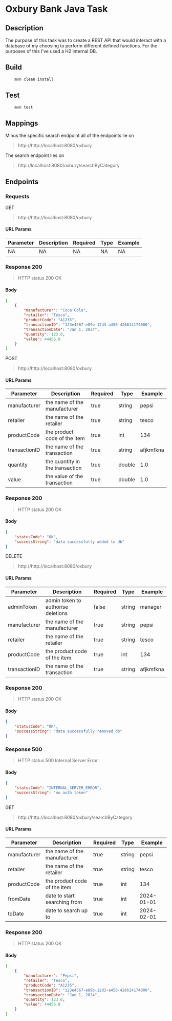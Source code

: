 
# Oxbury Bank Java Task
   
## Description
The purpose of this task was to create a REST API that would interact with a database of my choosing to perform different defined functions. For the purposes of this I've used a H2 internal DB.

## Build

```bash
    mvn clean install
```

## Test
```bash
    mvn test
```

## Mappings
Minus the specific search endpoint all of the endpoints lie on 
> http://http://localhost:8080/oxbury

The search endpoint lies on
> http://localhost:8080/oxbury/searchByCategory

## Endpoints
### Requests 
GET
> http://http://localhost:8080/oxbury

#### URL Params
|Parameter| Description | Required | Type | Example |
| -------- | ------------- | ------------- | ------------- | --------- |
| NA | NA | NA | NA | NA |

### Response 200
> HTTP status 200 OK

#### Body
```json
[
    {
        "manufacturer": "Coca Cola",
        "retailer": "Tesco",
        "productCode": "A1235",
        "transactionID": "123e4567-e89b-12d3-a456-426614174000",
        "transactionDate": "Jan 1, 2024",
        "quantity": 123.0,
        "value": 44456.0
    }
]
```

POST
> http://http://localhost:8080/oxbury

#### URL Params
|Parameter| Description | Required | Type | Example |
| -------- | ------------- | ------------- | ------------- | --------- |
| manufacturer | the name of the manufacturer | true | string | pepsi |
| retailer | the name of the retailer | true | string | tesco |
| productCode | the product code of the item | true | int | 134 |
| transactionID | the name of the transaction | true | string | afjkmfkna |
| quantity | the quantity in the transaction | true | double | 1.0 |
| value | the value of the transaction | true | double | 1.0 |

### Response 200
> HTTP status 200 OK

#### Body
```json
{
    "statusCode": "OK",
    "successString": "data successfully added to db"
}
```

DELETE
> http://http://localhost:8080/oxbury

#### URL Params
|Parameter| Description | Required | Type | Example |
| -------- | ------------- | ------------- | ------------- | --------- |
| adminToken | admin token to authorise deletions | false | string | manager |
| manufacturer | the name of the manufacturer | true | string | pepsi |
| retailer | the name of the retailer | true | string | tesco |
| productCode | the product code of the item | true | int | 134 |
| transactionID | the name of the transaction | true | string | afjkmfkna |


### Response 200
> HTTP status 200 OK

#### Body
```json
{
    "statusCode": "OK",
    "successString": "data successfully removed db"
}
```

### Response 500
> HTTP status 500 Internal Server Error

#### Body
```json
{
    "statusCode": "INTERNAL_SERVER_ERROR",
    "successString": "no auth token"
}
```



GET
> http://http://localhost:8080/oxbury/searchByCategory

#### URL Params
|Parameter| Description | Required | Type | Example |
| -------- | ------------- | ------------- | ------------- | --------- |
| manufacturer | the name of the manufacturer | true | string | pepsi |
| retailer | the name of the retailer | true | string | tesco |
| productCode | the product code of the item | true | int | 134 |
| fromDate | date to start searching from | true | int | 2024-01-01 |
| toDate | date to search up to | true | int | 2024-02-01 |


### Response 200
> HTTP status 200 OK

#### Body
```json
[
    {
        "manufacturer": "Pepsi",
        "retailer": "Tesco",
        "productCode": "A1235",
        "transactionID": "123e4567-e89b-12d3-a456-426614174000",
        "transactionDate": "Jan 1, 2024",
        "quantity": 123.0,
        "value": 44456.0
    }
]
```

